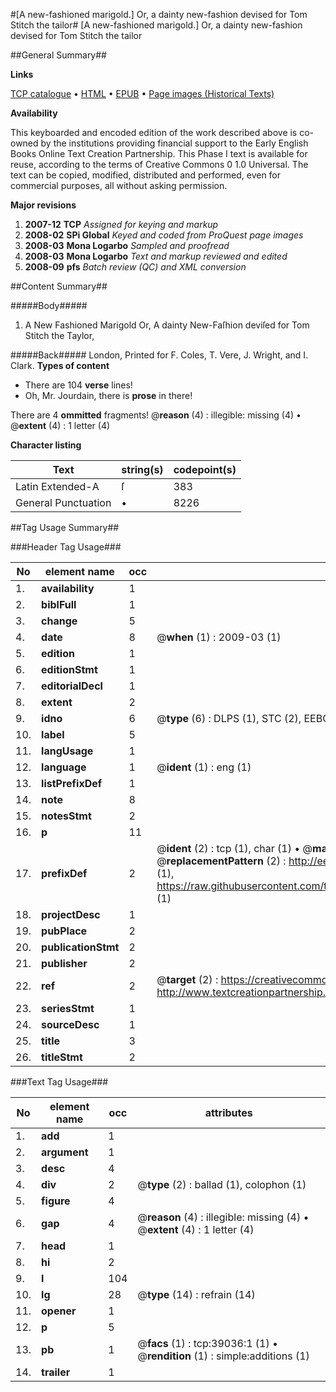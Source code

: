 #[A new-fashioned marigold.] Or, a dainty new-fashion devised for Tom Stitch the tailor#
[A new-fashioned marigold.] Or, a dainty new-fashion devised for Tom Stitch the tailor

##General Summary##

**Links**

[TCP catalogue](http://www.ota.ox.ac.uk/tcp/)  • 
[HTML](http://tei.it.ox.ac.uk/tcp/Texts-HTML/free/A52/A52925.html)  • 
[EPUB](http://tei.it.ox.ac.uk/tcp/Texts-EPUB/free/A52/A52925.epub) • 
[Page images (Historical Texts)](https://data.historicaltexts.jisc.ac.uk/view?pubId=eebo-99834535e&pageId=eebo-99834535e-39036-1)

**Availability**

This keyboarded and encoded edition of the
	       work described above is co-owned by the institutions
	       providing financial support to the Early English Books
	       Online Text Creation Partnership. This Phase I text is
	       available for reuse, according to the terms of Creative
	       Commons 0 1.0 Universal. The text can be copied,
	       modified, distributed and performed, even for
	       commercial purposes, all without asking permission.

**Major revisions**

1. __2007-12__ __TCP__ *Assigned for keying and markup*
1. __2008-02__ __SPi Global__ *Keyed and coded from ProQuest page images*
1. __2008-03__ __Mona Logarbo__ *Sampled and proofread*
1. __2008-03__ __Mona Logarbo__ *Text and markup reviewed and edited*
1. __2008-09__ __pfs__ *Batch review (QC) and XML conversion*

##Content Summary##

#####Body#####

1. A New Fashioned Marigold Or, A dainty New-Faſhion deviſed for Tom Stitch the Taylor,

#####Back#####
London, Printed for F. Coles, T. Vere, J. Wright, and I. Clark.
**Types of content**

  * There are 104 **verse** lines!
  * Oh, Mr. Jourdain, there is **prose** in there!

There are 4 **ommitted** fragments! 
 @__reason__ (4) : illegible: missing (4)  •  @__extent__ (4) : 1 letter (4)

**Character listing**


|Text|string(s)|codepoint(s)|
|---|---|---|
|Latin Extended-A|ſ|383|
|General Punctuation|•|8226|

##Tag Usage Summary##

###Header Tag Usage###

|No|element name|occ|attributes|
|---|---|---|---|
|1.|__availability__|1||
|2.|__biblFull__|1||
|3.|__change__|5||
|4.|__date__|8| @__when__ (1) : 2009-03 (1)|
|5.|__edition__|1||
|6.|__editionStmt__|1||
|7.|__editorialDecl__|1||
|8.|__extent__|2||
|9.|__idno__|6| @__type__ (6) : DLPS (1), STC (2), EEBO-CITATION (1), PROQUEST (1), VID (1)|
|10.|__label__|5||
|11.|__langUsage__|1||
|12.|__language__|1| @__ident__ (1) : eng (1)|
|13.|__listPrefixDef__|1||
|14.|__note__|8||
|15.|__notesStmt__|2||
|16.|__p__|11||
|17.|__prefixDef__|2| @__ident__ (2) : tcp (1), char (1)  •  @__matchPattern__ (2) : ([0-9\-]+):([0-9IVX]+) (1), (.+) (1)  •  @__replacementPattern__ (2) : http://eebo.chadwyck.com/downloadtiff?vid=$1&page=$2 (1), https://raw.githubusercontent.com/textcreationpartnership/Texts/master/tcpchars.xml#$1 (1)|
|18.|__projectDesc__|1||
|19.|__pubPlace__|2||
|20.|__publicationStmt__|2||
|21.|__publisher__|2||
|22.|__ref__|2| @__target__ (2) : https://creativecommons.org/publicdomain/zero/1.0/ (1), http://www.textcreationpartnership.org/docs/. (1)|
|23.|__seriesStmt__|1||
|24.|__sourceDesc__|1||
|25.|__title__|3||
|26.|__titleStmt__|2||


###Text Tag Usage###

|No|element name|occ|attributes|
|---|---|---|---|
|1.|__add__|1||
|2.|__argument__|1||
|3.|__desc__|4||
|4.|__div__|2| @__type__ (2) : ballad (1), colophon (1)|
|5.|__figure__|4||
|6.|__gap__|4| @__reason__ (4) : illegible: missing (4)  •  @__extent__ (4) : 1 letter (4)|
|7.|__head__|1||
|8.|__hi__|2||
|9.|__l__|104||
|10.|__lg__|28| @__type__ (14) : refrain (14)|
|11.|__opener__|1||
|12.|__p__|5||
|13.|__pb__|1| @__facs__ (1) : tcp:39036:1 (1)  •  @__rendition__ (1) : simple:additions (1)|
|14.|__trailer__|1||

